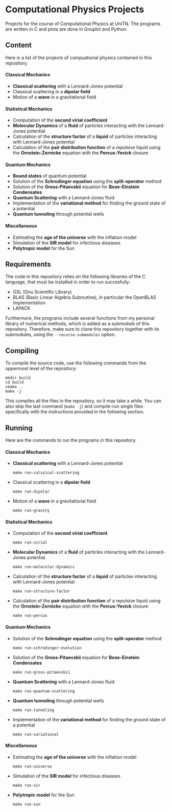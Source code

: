 # Computational Physics Projects

Projects for the course of Computational Physics at UniTN. The programs are written in C and plots are done in Gnuplot and Python.

## Content
Here is a list of the projects of compuational physics contained in this repository.

#### Classical Mechanics
- **Classical scattering** with a Lennard-Jones potential
- Classical scattering in a **dipolar field**
- Motion of a **wave** in a gravitational field

#### Statistical Mechanics
- Computation of the **second virial coefficient**
- **Molecular Dynamics** of a **fluid** of particles interacting with the Lennard-Jones potential
- Calculation of the **structure factor** of a **liquid** of particles interacting with Lennard-Jones potential
- Calculation of the **pair distribution function** of a repulsive liquid using the **Ornstein-Zernicke** equation with the **Percus-Yevick** closure

#### Quantum Mechanics
- **Bound states** of quantum potential
- Solution of the **Schrodinger equation** using the **split-operator** method
- Solution of the **Gross-Pitaevskii** equation for **Bose-Einstein Condensates**
- **Quantum Scattering** with a Lennard-Jones fluid
- Implementation of the **variational method** for finding the ground state of a potential
- **Quantum tunneling** through potential wells

#### Miscellaneous
- Estimating the **age of the universe** with the inflation model
- Simulation of the **SIR model** for infectious diseases
- **Polytropic model** for the Sun

## Requirements
The code in this repository relies on the following libraries of the C language, that must be installed in order to run succesfully:
- GSL (Gnu Scientific Library)
- BLAS (Basic Linear Algebra Subroutine), in particular the OpenBLAS implementation
- LAPACK
  
Furthermore, the programs include several functions from my personal library of numerical methods, which is added as a submodule of this repository. Therefore, make sure to clone this repository together with its submodules, using the `--recurse-submodules` option.

## Compiling
To compile the source code, use the following commands from the uppermost level of the repository:
```
mkdir build
cd build
cmake ..
make -j
```
This compiles all the files in the repository, so it may take a while. You can also skip the last command (`make -j`) and compile-run single files specifically with the instructions provided in the following section.

## Running
Here are the commands to run the programs in this repository.

#### Classical Mechanics
- **Classical scattering** with a Lennard-Jones potential
  ```
  make run-calssical-scattering
  ```
- Classical scattering in a **dipolar field**
    ```
    make run-dipolar
    ```
- Motion of a **wave** in a gravitational field
    ```
    make run-gravity
    ```

#### Statistical Mechanics
- Computation of the **second virial coefficient**
    ```
    make run-virial
    ```
- **Molecular Dynamics** of a **fluid** of particles interacting with the Lennard-Jones potential
    ```
    make run-molecular-dynamics
    ```
- Calculation of the **structure factor** of a **liquid** of particles interacting with Lennard-Jones potential
    ```
    make run-structure-factor
    ```
- Calculation of the **pair distribution function** of a repulsive liquid using the **Ornstein-Zernicke** equation with the **Percus-Yevick** closure
    ```
    make run-percus
    ```

#### Quantum Mechanics
- Solution of the **Schrodinger equation** using the **split-operator** method
    ```
    make run-schrodinger-evolution
    ```
- Solution of the **Gross-Pitaevskii** equation for **Bose-Einstein Condensates**
    ```
    make run-gross-pitaevskii
    ```
- **Quantum Scattering** with a Lennard-Jones fluid
    ```
    make run-quantum-scattering
    ```
- **Quantum tunneling** through potential wells
    ```
    make run-tunneling
    ```
- Implementation of the **variational method** for finding the ground state of a potential
    ```
    make run-variational
    ```

#### Miscellaneous
- Estimating the **age of the universe** with the inflation model
    ```
    make run-universe
    ```
- Simulation of the **SIR model** for infectious diseases
    ```
    make run-sir
    ```
- **Polytropic model** for the Sun
    ```
    make run-sun
    ```

